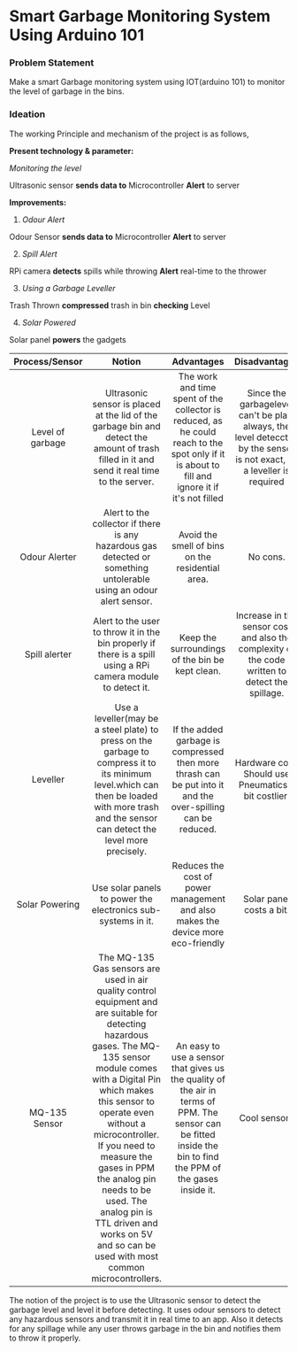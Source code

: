 
# Smart Garbage Monitoring System Using Arduino 101

### Problem Statement
Make a smart Garbage monitoring system using IOT(arduino 101) to monitor the level of garbage in the bins.

### Ideation
The working Principle and mechanism of the project is as follows,

**Present technology & parameter:**

_Monitoring the level_

Ultrasonic sensor **sends data to** Microcontroller **Alert** to server

**Improvements:**
  
1) _Odour Alert_

Odour Sensor **sends data to** Microcontroller **Alert** to server

2) _Spill Alert_

RPi camera **detects** spills while throwing **Alert** real-time to the thrower

3) _Using a Garbage Leveller_

Trash Thrown **compressed** trash in bin **checking** Level

4) _Solar Powered_

Solar panel **powers**  the gadgets
	


|Process/Sensor|Notion|Advantages|Disadvantages|
|:----:|:----:|:----:|:----:|
|Level of garbage| Ultrasonic sensor is placed at the lid of the garbage bin and detect the amount of trash filled in it and send it real time to the server.|The work and time spent of the collector is reduced, as he could reach to the spot only if it is about to fill and ignore it if it's not filled|Since the garbagelevel can't be plain always, the level deteccted by the sensor is not exact, so a leveller is required|
|Odour Alerter|Alert to the collector if there is any hazardous gas detected or something untolerable using an odour alert sensor.|Avoid the smell of bins on the residential area.|No cons.|
|Spill alerter|Alert to the user to throw it in the bin properly if there is a spill using a RPi camera module to detect it.|Keep the surroundings of the bin be kept clean.|Increase in the sensor cost and also the complexity of the code written to detect the spillage.|
|Leveller|Use a leveller(may be a steel plate) to press on the garbage to compress it to its minimum level.which can then be loaded with more trash and the sensor can detect the level more precisely.|If the added garbage is compressed then more thrash can be put into it and the over-spilling can be reduced.|Hardware cost, Should use Pneumatics a bit costlier.|
|Solar Powering|Use solar panels to power the electronics sub-systems in it.| Reduces the cost of power management and also makes the device more eco-friendly|Solar panel costs a bit.|
|MQ-135 Sensor|The MQ-135 Gas sensors are used in air quality control equipment and are suitable for detecting hazardous gases. The MQ-135 sensor module comes with a Digital Pin which makes this sensor to operate even without a microcontroller. If you need to measure the gases in PPM the analog pin needs to be used. The analog pin is TTL driven and works on 5V and so can be used with most common microcontrollers.|An easy to use a sensor that gives us the quality of the air in terms of PPM. The sensor can be fitted inside the bin to find the PPM of the gases inside it.|Cool sensor!!|MQ-135 Sensor|The MQ-135 Gas sensors are used in air quality control equipment and are suitable for detecting hazardous gases. The MQ-135 sensor module comes with a Digital Pin which makes this sensor to operate even without a microcontroller. If you need to measure the gases in PPM the analog pin needs to be used. The analog pin is TTL driven and works on 5V and so can be used with most common microcontrollers.|An easy to use a sensor that gives us the quality of the air in terms of PPM. The sensor can be fitted inside the bin to find the PPM of the gases inside it.|No cons|


The notion of the project is to use the Ultrasonic sensor to detect the garbage level and level it before detecting. It uses odour sensors to detect any hazardous sensors and transmit it in real time to an app. Also it detects for any spillage while any user throws garbage in the bin and notifies them to throw it properly. 
